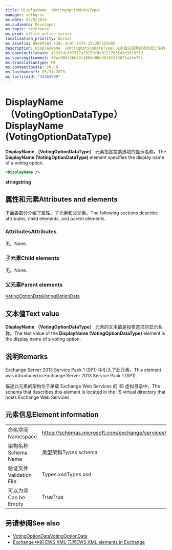 ```yaml
---
title: DisplayName （VotingOptionDataType）
manager: sethgros
ms.date: 03/9/2015
ms.audience: Developer
ms.topic: reference
ms.prod: office-online-server
localization_priority: Normal
ms.assetid: 08e89583-438c-4c9f-8475-3bc28f555e95
description: DisplayName （VotingOptionDataType）元素指定投票选项的显示名称。
ms.openlocfilehash: 42291dc032517a13259fde01217b3543d3329f7d
ms.sourcegitcommit: 88ec988f2bb67c1866d06b361615f3674a24e795
ms.translationtype: MT
ms.contentlocale: zh-CN
ms.lasthandoff: 05/31/2020
ms.locfileid: "44463599"
---
```

# <a name="displayname-votingoptiondatatype"></a><span data-ttu-id="10c1c-103">DisplayName （VotingOptionDataType）</span><span class="sxs-lookup"><span data-stu-id="10c1c-103">DisplayName (VotingOptionDataType)</span></span>

<span data-ttu-id="10c1c-104">**DisplayName （VotingOptionDataType）** 元素指定投票选项的显示名称。</span><span class="sxs-lookup"><span data-stu-id="10c1c-104">The **DisplayName (VotingOptionDataType)** element specifies the display name of a voting option.</span></span> 
  
```XML
<DisplayName />
```

 <span data-ttu-id="10c1c-105">**string**</span><span class="sxs-lookup"><span data-stu-id="10c1c-105">**string**</span></span>
## <a name="attributes-and-elements"></a><span data-ttu-id="10c1c-106">属性和元素</span><span class="sxs-lookup"><span data-stu-id="10c1c-106">Attributes and elements</span></span>

<span data-ttu-id="10c1c-107">下面各部分介绍了属性、子元素和父元素。</span><span class="sxs-lookup"><span data-stu-id="10c1c-107">The following sections describe attributes, child elements, and parent elements.</span></span>
  
### <a name="attributes"></a><span data-ttu-id="10c1c-108">Attributes</span><span class="sxs-lookup"><span data-stu-id="10c1c-108">Attributes</span></span>

<span data-ttu-id="10c1c-109">无。</span><span class="sxs-lookup"><span data-stu-id="10c1c-109">None.</span></span>
  
### <a name="child-elements"></a><span data-ttu-id="10c1c-110">子元素</span><span class="sxs-lookup"><span data-stu-id="10c1c-110">Child elements</span></span>

<span data-ttu-id="10c1c-111">无。</span><span class="sxs-lookup"><span data-stu-id="10c1c-111">None.</span></span>
  
### <a name="parent-elements"></a><span data-ttu-id="10c1c-112">父元素</span><span class="sxs-lookup"><span data-stu-id="10c1c-112">Parent elements</span></span>

[<span data-ttu-id="10c1c-113">VotingOptionData</span><span class="sxs-lookup"><span data-stu-id="10c1c-113">VotingOptionData</span></span>](votingoptiondata.md)
  
## <a name="text-value"></a><span data-ttu-id="10c1c-114">文本值</span><span class="sxs-lookup"><span data-stu-id="10c1c-114">Text value</span></span>

<span data-ttu-id="10c1c-115">**DisplayName （VotingOptionDataType）** 元素的文本值是投票选项的显示名称。</span><span class="sxs-lookup"><span data-stu-id="10c1c-115">The text value of the **DisplayName (VotingOptionDataType)** element is the display name of a voting option.</span></span> 
  
## <a name="remarks"></a><span data-ttu-id="10c1c-116">说明</span><span class="sxs-lookup"><span data-stu-id="10c1c-116">Remarks</span></span>

<span data-ttu-id="10c1c-117">Exchange Server 2013 Service Pack 1 (SP1) 中引入了此元素。</span><span class="sxs-lookup"><span data-stu-id="10c1c-117">This element was introduced in Exchange Server 2013 Service Pack 1 (SP1).</span></span>
  
<span data-ttu-id="10c1c-118">描述此元素的架构位于承载 Exchange Web Services 的 IIS 虚拟目录中。</span><span class="sxs-lookup"><span data-stu-id="10c1c-118">The schema that describes this element is located in the IIS virtual directory that hosts Exchange Web Services.</span></span>
  
## <a name="element-information"></a><span data-ttu-id="10c1c-119">元素信息</span><span class="sxs-lookup"><span data-stu-id="10c1c-119">Element information</span></span>

|||
|:-----|:-----|
|<span data-ttu-id="10c1c-120">命名空间</span><span class="sxs-lookup"><span data-stu-id="10c1c-120">Namespace</span></span>  <br/> |https://schemas.microsoft.com/exchange/services/2006/types  <br/> |
|<span data-ttu-id="10c1c-121">架构名称</span><span class="sxs-lookup"><span data-stu-id="10c1c-121">Schema Name</span></span>  <br/> |<span data-ttu-id="10c1c-122">类型架构</span><span class="sxs-lookup"><span data-stu-id="10c1c-122">Types schema</span></span>  <br/> |
|<span data-ttu-id="10c1c-123">验证文件</span><span class="sxs-lookup"><span data-stu-id="10c1c-123">Validation File</span></span>  <br/> |<span data-ttu-id="10c1c-124">Types.xsd</span><span class="sxs-lookup"><span data-stu-id="10c1c-124">Types.xsd</span></span>  <br/> |
|<span data-ttu-id="10c1c-125">可以为空</span><span class="sxs-lookup"><span data-stu-id="10c1c-125">Can be Empty</span></span>  <br/> |<span data-ttu-id="10c1c-126">True</span><span class="sxs-lookup"><span data-stu-id="10c1c-126">True</span></span>  <br/> |
   
## <a name="see-also"></a><span data-ttu-id="10c1c-127">另请参阅</span><span class="sxs-lookup"><span data-stu-id="10c1c-127">See also</span></span>

- [<span data-ttu-id="10c1c-128">VotingOptionData</span><span class="sxs-lookup"><span data-stu-id="10c1c-128">VotingOptionData</span></span>](votingoptiondata.md)
- [<span data-ttu-id="10c1c-129">Exchange 中的 EWS XML 元素</span><span class="sxs-lookup"><span data-stu-id="10c1c-129">EWS XML elements in Exchange</span></span>](ews-xml-elements-in-exchange.md)

